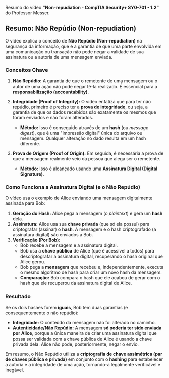 Resumo do vídeo **"Non-repudiation - CompTIA Security+ SY0-701 - 1.2"** do Professor Messer.

## Resumo: Não Repúdio (Non-repudiation)

O vídeo explica o conceito de **Não Repúdio (Non-repudiation)** na segurança da informação, que é a garantia de que uma parte envolvida em uma comunicação ou transação não pode negar a validade de sua assinatura ou a autoria de uma mensagem enviada.

### Conceitos Chave

1.  **Não Repúdio:** A garantia de que o remetente de uma mensagem ou o autor de uma ação não pode negar tê-la realizado. É essencial para a **responsabilização (accountability)**.

2.  **Integridade (Proof of Integrity):** O vídeo enfatiza que para ter não repúdio, primeiro é preciso ter a **prova de integridade**, ou seja, a garantia de que os dados recebidos são exatamente os mesmos que foram enviados e não foram alterados.
    * **Método:** Isso é conseguido através de um **hash** (ou *message digest*), que é uma "impressão digital" única do arquivo ou mensagem. Qualquer alteração no dado resulta em um hash diferente.

3.  **Prova de Origem (Proof of Origin):** Em seguida, é necessária a prova de que a mensagem realmente veio da pessoa que alega ser o remetente.
    * **Método:** Isso é alcançado usando uma **Assinatura Digital (Digital Signature)**.

### Como Funciona a Assinatura Digital (e o Não Repúdio)

O vídeo usa o exemplo de Alice enviando uma mensagem digitalmente assinada para Bob:

1.  **Geração do Hash:** Alice pega a mensagem (o *plaintext*) e gera um **hash** dela.
2.  **Assinatura:** Alice usa sua **chave privada** (que só ela possui) para criptografar (assinar) o **hash**. A mensagem e o hash criptografado (a assinatura digital) são enviados a Bob.
3.  **Verificação (Por Bob):**
    * Bob recebe a mensagem e a assinatura digital.
    * Bob usa a **chave pública** de Alice (que é acessível a todos) para descriptografar a assinatura digital, recuperando o hash original que Alice gerou.
    * Bob pega a **mensagem** que recebeu e, independentemente, executa o mesmo algoritmo de hash para criar um novo hash da mensagem.
    * **Comparação:** Bob compara o hash que ele acabou de gerar com o hash que ele recuperou da assinatura digital de Alice.

### Resultado

Se os dois hashes forem **iguais**, Bob tem duas garantias (e consequentemente o não repúdio):

* **Integridade:** O conteúdo da mensagem não foi alterado no caminho.
* **Autenticidade/Não Repúdio:** A mensagem **só poderia ter sido enviada por Alice**, porque a única maneira de criar uma assinatura digital que possa ser validada com a chave pública de Alice é usando a chave privada dela. Alice não pode, posteriormente, negar o envio.

Em resumo, o Não Repúdio utiliza a **criptografia de chave assimétrica (par de chaves pública e privada)** em conjunto com o **hashing** para estabelecer a autoria e a integridade de uma ação, tornando-a legalmente verificável e inegável.